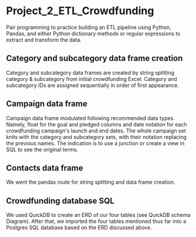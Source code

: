 # Project_2_ETL_Crowdfunding
Pair programming to practice building an ETL pipeline using Python, Pandas, and either Python dictionary methods or regular expressions to extract and transform the data.

## Category and subcategory data frame creation
Category and subcategory data frames are created by string splitting category & subcategory from initial crowdfunding Excel. Category and subcategory IDs are assigned sequentially in order of first appearance. 
## Campaign data frame
Campaign data frame modulated following recommended data types. Namely, float for the goal and pledged columns and date notation for each crowdfunding campaign's launch and end dates. The whole campaign set knits with the category and subcategory sets, with their notation replacing the previous names. The indication is to use a junction or create a view in SQL to see the original terms.
## Contacts data frame
We went the pandas route for string splitting and data frame creation. 
## Crowdfunding database SQL
We used QuickDB to create an ERD of our four tables (see QuickDB schema Diagram). After that, we imported the four tables mentioned thus far into a Postgres SQL database based on the ERD discussed above.
